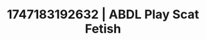 ---
categories:
- Dirty inner voice
- Gangbang fantasy
- Audio stimulation
- Respectful sex
- Intimate rituals
image: /assets/images/1747183192632.jpg
layout: post
seo:
  description: Featured content with premium Scat Fetish, ABDL Play. HD images available.
  keywords: Scat Fetish, ABDL Play
  og_image: /assets/images/1747183192632.jpg
  schema_type: VisualArtwork
tags:
- ABDL Play
- '#1747183192632'
- Scat Fetish
title: 1747183192632 | ABDL Play Scat Fetish
---